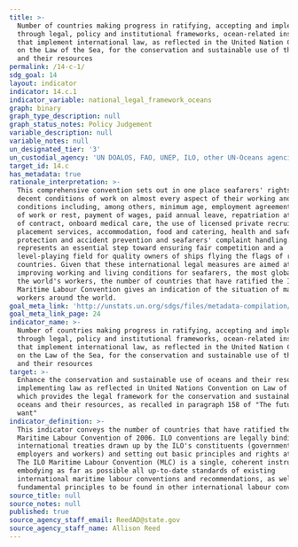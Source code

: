 ```yaml
---
title: >-
  Number of countries making progress in ratifying, accepting and implementing
  through legal, policy and institutional frameworks, ocean-related instruments
  that implement international law, as reflected in the United Nation Convention
  on the Law of the Sea, for the conservation and sustainable use of the oceans
  and their resources
permalink: /14-c-1/
sdg_goal: 14
layout: indicator
indicator: 14.c.1
indicator_variable: national_legal_framework_oceans
graph: binary
graph_type_description: null
graph_status_notes: Policy Judgement
variable_description: null
variable_notes: null
un_designated_tier: '3'
un_custodial_agency: 'UN DOALOS, FAO, UNEP, ILO, other UN-Oceans agencies'
target_id: 14.c
has_metadata: true
rationale_interpretation: >-
  This comprehensive convention sets out in one place seafarers' rights to
  decent conditions of work on almost every aspect of their working and living
  conditions including, among others, minimum age, employment agreements, hours
  of work or rest, payment of wages, paid annual leave, repatriation at the end
  of contract, onboard medical care, the use of licensed private recruitment and
  placement services, accommodation, food and catering, health and safety
  protection and accident prevention and seafarers' complaint handling. It
  represents an essential step toward ensuring fair competition and a
  level-playing field for quality owners of ships flying the flags of ratifying
  countries. Given that these international legal measures are aimed at
  improving working and living conditions for seafarers, the most globalized of
  the world's workers, the number of countries that have ratified the ILO
  Maritime Labour Convention gives an indication of the situation of maritime
  workers around the world.
goal_meta_link: 'http://unstats.un.org/sdgs/files/metadata-compilation/Metadata-Goal-14.pdf'
goal_meta_link_page: 24
indicator_name: >-
  Number of countries making progress in ratifying, accepting and implementing
  through legal, policy and institutional frameworks, ocean-related instruments
  that implement international law, as reflected in the United Nation Convention
  on the Law of the Sea, for the conservation and sustainable use of the oceans
  and their resources
target: >-
  Enhance the conservation and sustainable use of oceans and their resources by
  implementing law as reflected in United Nations Convention on Law of the Sea,
  which provides the legal framework for the conservation and sustainable use of
  oceans and their resources, as recalled in paragraph 158 of "The future we
  want"
indicator_definition: >-
  This indicator conveys the number of countries that have ratified the ILO
  Maritime Labour Convention of 2006. ILO conventions are legally binding
  international treaties drawn up by the ILO's constituents (governments,
  employers and workers) and setting out basic principles and rights at work.
  The ILO Maritime Labour Convention (MLC) is a single, coherent instrument
  embodying as far as possible all up-to-date standards of existing
  international maritime labour conventions and recommendations, as well as the
  fundamental principles to be found in other international labour conventions.
source_title: null
source_notes: null
published: true
source_agency_staff_email: ReedAD@state.gov
source_agency_staff_name: Allison Reed
---
```

